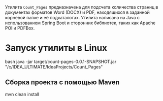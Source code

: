 Утилита `Count_Pages` предназначена для подсчета 
количества страниц в документах форматов Word (DOCX) 
и PDF, находящихся в заданной корневой папке и её 
подкаталогах. Утилита написана на Java с 
использованием Spring Boot и сторонних библиотек, 
таких как Apache POI и PDFBox.

# Запуск утилиты в Linux
bash java -jar target/count-pages-0.0.1-SNAPSHOT.jar "/c/IDEA_ULTIMATE/IdeaProjects/Count_Pages"

## Сборка проекта с помощью Maven
mvn clean install